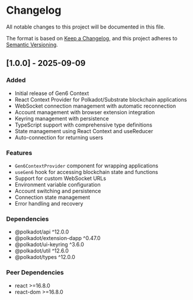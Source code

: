 # Changelog

All notable changes to this project will be documented in this file.

The format is based on [Keep a Changelog](https://keepachangelog.com/en/1.0.0/),
and this project adheres to [Semantic Versioning](https://semver.org/spec/v2.0.0.html).

## [1.0.0] - 2025-09-09

### Added
- Initial release of Gen6 Context
- React Context Provider for Polkadot/Substrate blockchain applications
- WebSocket connection management with automatic reconnection
- Account management with browser extension integration
- Keyring management with persistence
- TypeScript support with comprehensive type definitions
- State management using React Context and useReducer
- Auto-connection for returning users

### Features
- `Gen6ContextProvider` component for wrapping applications
- `useGen6` hook for accessing blockchain state and functions
- Support for custom WebSocket URLs
- Environment variable configuration
- Account switching and persistence
- Connection state management
- Error handling and recovery

### Dependencies
- @polkadot/api ^12.0.0
- @polkadot/extension-dapp ^0.47.0
- @polkadot/ui-keyring ^3.6.0
- @polkadot/util ^12.6.0
- @polkadot/types ^12.0.0

### Peer Dependencies
- react >=16.8.0
- react-dom >=16.8.0

